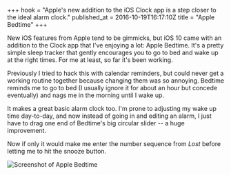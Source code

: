 +++
hook = "Apple's new addition to the iOS Clock app is a step closer to the ideal alarm clock."
published_at = 2016-10-19T16:17:10Z
title = "Apple Bedtime"
+++

New iOS features from Apple tend to be gimmicks, but iOS 10 came with an
addition to the Clock app that I've enjoying a lot: Apple Bedtime. It's a
pretty simple sleep tracker that gently encourages you to go to bed and wake up
at the right times. For me at least, so far it's been working.

Previously I tried to hack this with calendar reminders, but could never get a
working routine together because changing them was so annoying. Bedtime
reminds me to go to bed (I usually ignore it for about an hour but concede
eventually) and nags me in the morning until I wake up.

It makes a great basic alarm clock too. I'm prone to adjusting my wake up time
day-to-day, and now instead of going in and editing an alarm, I just have to
drag one end of Bedtime's big circular slider -- a huge improvement.

Now if only it would make me enter the number sequence from _Lost_ before
letting me to hit the snooze button.

![Screenshot of Apple Bedtime](/assets/images/fragments/apple-bedtime/apple-bedtime.png)

